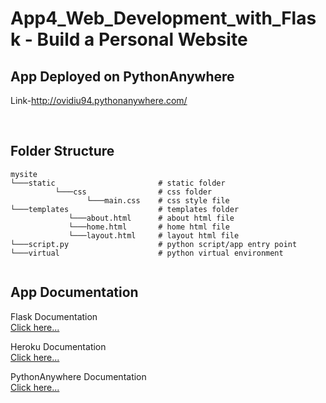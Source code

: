 # **App4_Web_Development_with_Flask - Build a Personal Website**

## **App Deployed on PythonAnywhere**<br>
Link-http://ovidiu94.pythonanywhere.com/

<br>

## **Folder Structure**

```
mysite                 
└───static                       # static folder
          └───css                # css folder
                 └───main.css    # css style file
└───templates                    # templates folder
             └───about.html      # about html file
             └───home.html       # home html file
             └───layout.html     # layout html file   
└───script.py                    # python script/app entry point
└───virtual                      # python virtual environment
             
```

## App Documentation

Flask Documentation<br>
[Click here...](https://flask.palletsprojects.com/en/2.0.x/)

Heroku Documentation<br>
[Click here...](https://devcenter.heroku.com/articles/getting-started-with-python)

PythonAnywhere Documentation<br>
[Click here...](https://www.pythonanywhere.com/)
